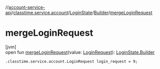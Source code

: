 //[account-service-api](../../../../index.md)/[classtime.service.account](../../index.md)/[LoginState](../index.md)/[Builder](index.md)/[mergeLoginRequest](merge-login-request.md)

# mergeLoginRequest

[jvm]\
open fun [mergeLoginRequest](merge-login-request.md)(value: [LoginRequest](../../-login-request/index.md)): [LoginState.Builder](index.md)

`.classtime.service.account.LoginRequest login_request = 9;`
